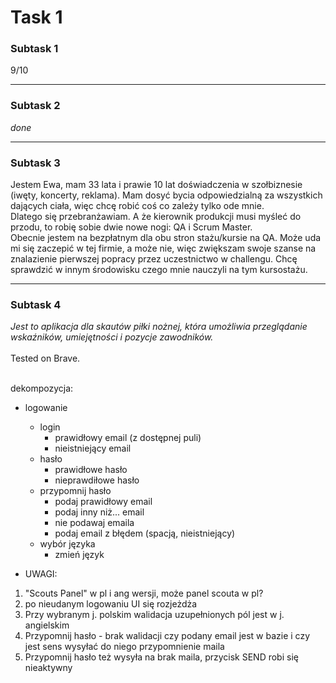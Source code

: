 # Task 1
### Subtask 1
9/10

***
### Subtask 2
<i>done</i> 

***
### Subtask 3
Jestem Ewa, mam 33 lata i prawie 10 lat doświadczenia w szołbiznesie (iwęty, koncerty, reklama). 
Mam dosyć bycia odpowiedzialną za wszystkich dających ciała, więc chcę robić coś co zależy tylko ode mnie.
<BR>
Dlatego się przebranżawiam. A że kierownik produkcji musi myśleć do przodu, to robię sobie dwie nowe nogi:
QA i Scrum Master.
<BR>
Obecnie jestem na bezpłatnym dla obu stron stażu/kursie na QA. Może uda mi się zaczepić w tej firmie, a może nie, więc 
zwiększam swoje szanse na znalazienie pierwszej popracy przez uczestnictwo w challengu. 
Chcę sprawdzić w innym środowisku czego mnie nauczyli na tym kursostażu.

***
### Subtask 4
<i>Jest to aplikacja dla skautów piłki nożnej, która umożliwia przeglądanie wskaźników, umiejętności i pozycje zawodników.</i>
<BR><BR>
Tested on Brave.<BR><BR>

dekompozycja:
* logowanie
    * login 
      * prawidłowy email (z dostępnej puli)
      * nieistniejący email
    * hasło
      * prawidłowe hasło
      * nieprawdiłowe hasło
    * przypomnij hasło
      * podaj prawidłowy email 
      * podaj inny niż... email
      * nie podawaj emaila
      * podaj email z błędem (spacją, nieistniejący)
    * wybór języka
      * zmień język
      
 * UWAGI:
1) "Scouts Panel" w pl i ang wersji, może panel scouta w pl?
2) po nieudanym logowaniu UI się rozjeżdża 
3) Przy wybranym j. polskim walidacja uzupełnionych pól jest w j. angielskim
4) Przypomnij hasło - brak walidacji czy podany email jest w bazie i czy jest sens wysyłać do niego przypomnienie maila
5) Przypomnij hasło też wysyła na brak maila, przycisk SEND robi się nieaktywny
 
